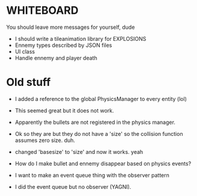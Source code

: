 # WHITEBOARD
You should leave more messages for yourself, dude

+ I should write a tileanimation library for EXPLOSIONS
+ Ennemy types described by JSON files
+ UI class
+ Handle ennemy and player death

# Old stuff
+ I added a reference to the global PhysicsManager to every entity (lol)
+ This seemed great but it does not work.
+ Apparently the bullets are not registered in the physics manager.
+ Ok so they are but they do not have a 'size' so the collision function assumes zero size. duh.
+ changed 'basesize' to 'size' and now it works. yeah

+ How do I make bullet and ennemy disappear based on physics events?
+ I want to make an event queue thing with the observer pattern
+ I did the event queue but no observer (YAGNI).

